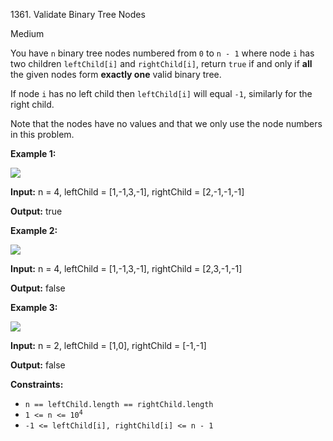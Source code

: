 1361\. Validate Binary Tree Nodes

Medium

You have `n` binary tree nodes numbered from `0` to `n - 1` where node `i` has two children `leftChild[i]` and `rightChild[i]`, return `true` if and only if **all** the given nodes form **exactly one** valid binary tree.

If node `i` has no left child then `leftChild[i]` will equal `-1`, similarly for the right child.

Note that the nodes have no values and that we only use the node numbers in this problem.

**Example 1:**

![](https://assets.leetcode.com/uploads/2019/08/23/1503_ex1.png)

**Input:** n = 4, leftChild = [1,-1,3,-1], rightChild = [2,-1,-1,-1]

**Output:** true

**Example 2:**

![](https://assets.leetcode.com/uploads/2019/08/23/1503_ex2.png)

**Input:** n = 4, leftChild = [1,-1,3,-1], rightChild = [2,3,-1,-1]

**Output:** false

**Example 3:**

![](https://assets.leetcode.com/uploads/2019/08/23/1503_ex3.png)

**Input:** n = 2, leftChild = [1,0], rightChild = [-1,-1]

**Output:** false

**Constraints:**

*   `n == leftChild.length == rightChild.length`
*   <code>1 <= n <= 10<sup>4</sup></code>
*   `-1 <= leftChild[i], rightChild[i] <= n - 1`